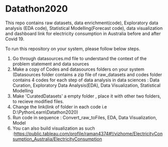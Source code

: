 # Datathon2020
This repo contains raw datasets, 
data enrichment(code), 
Exploratory data analysis (EDA code), 
Statistical Modelling(Forecast code), 
data visualization and dashboard link for electricity consumption in Australia before and after Covid 19.

To run this repository on your system, please follow below steps.

1. Go through datasources.md file to understand the context of the problem statement and data sources
2. Make a copy of Codes and datasources folders on your system (Datasources folder contains a zip file of raw_datasets and codes folder contains 4 codes for each step 
of data analysis in data sciences : Data Curation, Exploratory Data Analysis(EDA), Data Visualization, Statistical Modelling
3. Make 'CuratedDatasets' a empty folder , place it with other two folders, to recieve modified files.
4. Change the link(link of folder in each code i.e D:\PythonLearn\Datathon2020)
5. Run code in sequence : Convert_raw_toFiles, EDA, Data Visualization, Model
6. You can also build visualization as such :https://public.tableau.com/profile/raman4374#!/vizhome/ElectricityConsumption_Australia/ElectricityConsumption

